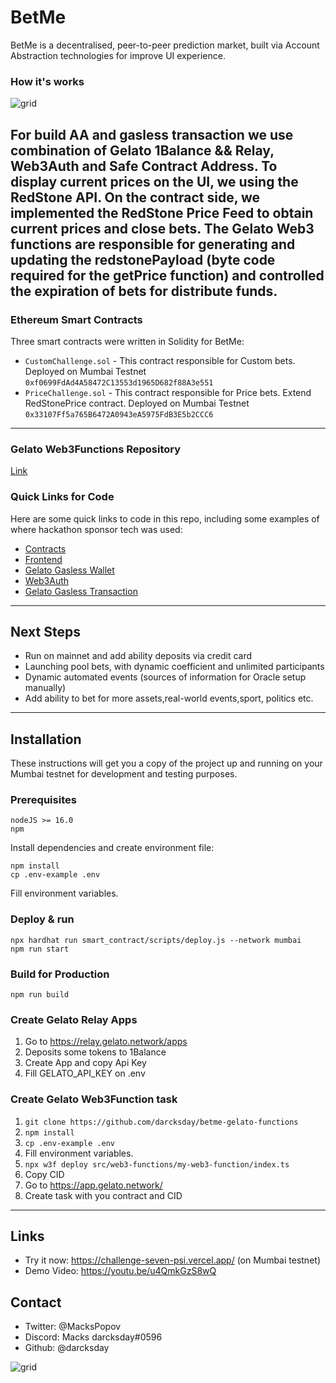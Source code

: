 # BetMe

BetMe is a decentralised, peer-to-peer prediction market, built via Account Abstraction technologies for improve UI experience.

### How it's works

![grid](https://challenge-darcksday.vercel.app/tech.d18822a9.png)

For build AA and gasless transaction we use combination of Gelato 1Balance && Relay, Web3Auth and Safe Contract Address. To display current prices on
the UI, we using the RedStone API. On the contract side, we implemented the RedStone Price Feed to obtain current prices and close bets. The
Gelato Web3 functions are responsible for generating and updating the redstonePayload (byte code required for the getPrice function) and
controlled the expiration of bets for distribute funds.
---

### Ethereum Smart Contracts

Three smart contracts were written in Solidity for BetMe:

- `CustomChallenge.sol` - This contract responsible for Custom bets. Deployed on Mumbai Testnet `0xf0699FdAd4A58472C13553d1965D682f88A3e551`
- `PriceChallenge.sol` - This contract responsible for Price bets. Extend RedStonePrice contract. Deployed on Mumbai
  Testnet `0x33107Ff5a765B6472A0943eA5975FdB3E5b2CCC6`

---

### Gelato Web3Functions Repository

[Link](https://github.com/darcksday/betme-gelato-functions)

### Quick Links for Code

Here are some quick links to code in this repo, including some examples of where hackathon sponsor tech was used:

- [Contracts](smart_contract/)
- [Frontend](src/)
- [Gelato Gasless Wallet](src/context/Web3Context.js#L52)
- [Web3Auth](src/context/Web3Context.js#L70)
- [Gelato Gasless Transaction](src/context/GelatoTxContext.js)

---

## Next Steps

- Run on mainnet and add ability deposits via credit card
- Launching pool bets, with dynamic coefficient and unlimited participants
- Dynamic automated events (sources of information for Oracle setup manually)
- Add ability to bet for more assets,real-world events,sport, politics etc.

---

## Installation

These instructions will get you a copy of the project up and running on your Mumbai testnet for development and testing purposes.

### Prerequisites

```
nodeJS >= 16.0
npm
```

Install dependencies and create environment file:

```
npm install
cp .env-example .env
```

Fill environment variables.

### Deploy & run

```
npx hardhat run smart_contract/scripts/deploy.js --network mumbai
npm run start
```

### Build for Production

```
npm run build
```

### Create Gelato Relay Apps

1. Go to https://relay.gelato.network/apps
2. Deposits some tokens to 1Balance
3. Create App and copy Api Key
4. Fill GELATO_API_KEY on .env

### Create Gelato Web3Function task

1. `git clone https://github.com/darcksday/betme-gelato-functions`
2. `npm install`
3. `cp .env-example .env`
4. Fill environment variables.
5. `npx w3f deploy src/web3-functions/my-web3-function/index.ts`
6. Copy CID
7. Go to https://app.gelato.network/
8. Create task with you contract and CID

---

## Links

- Try it now: https://challenge-seven-psi.vercel.app/  (on Mumbai testnet)
- Demo Video: https://youtu.be/u4QmkGzS8wQ

## Contact

- Twitter: @MacksPopov
- Discord: Macks darcksday#0596
- Github: @darcksday

![grid](https://challenge-seven-psi.vercel.app/logo2.dbbde0f4.png)